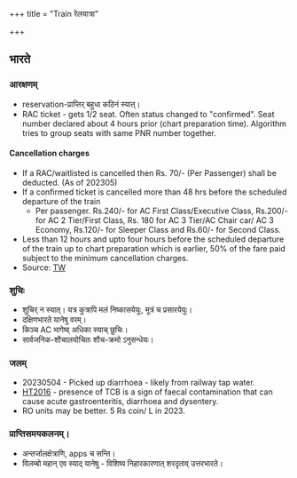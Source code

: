 +++
title = "Train रेलयात्रा"

+++
##  भारते
### आरक्षणम्
- reservation-प्राप्तिर् बहुधा कठिनं स्यात्। 
- RAC ticket - gets 1/2 seat. Often status changed to "confirmed". Seat number declared about 4 hours prior (chart preparation time). Algorithm tries to group seats with same PNR number together.

#### Cancellation charges
- If a RAC/waitlisted is cancelled then Rs. 70/- (Per Passenger) shall be deducted. (As of 202305)
- If a confirmed ticket is cancelled more than 48 hrs before the scheduled departure of the train
  - Per passenger. Rs.240/- for AC First Class/Executive Class, Rs.200/- for AC 2 Tier/First Class, Rs. 180 for AC 3 Tier/AC Chair car/ AC 3 Economy, Rs.120/- for Sleeper Class and Rs.60/- for Second Class.
- Less than 12 hours and upto four hours before the scheduled departure of the train up to chart preparation which is earlier, 50% of the fare paid subject to the minimum cancellation charges.
- Source: [TW](https://contents.irctc.co.in/en/eticketCancel.html)

### शुचिः
- शुचिर् न स्यात्। यत्र कुत्रापि मलं निष्कासयेयुः, मूत्रं च प्रसारयेयुः।  
- दक्षिणभारते यानेषु वरम्। 
- किञ्च AC भागेष्व् अधिका स्याच् छुचिः। 
- सार्वजनिक-शौचालयोचितः शौच-क्रमो ऽनुसन्धेयः। 

### जलम्
- 20230504 - Picked up diarrhoea - likely from railway tap water.
- [HT2016](https://www.hindustantimes.com/india-news/water-on-railway-platforms-unfit-to-drink-has-bacteria-found-in-human-excreta/story-UiIVKWtBxvhC0ktNjo1TPK.html) - presence of TCB is a sign of faecal contamination that can cause acute gastroenteritis, diarrhoea and dysentery.
- RO units may be better. 5 Rs coin/ L in 2023.

### प्राप्तिसमयकलनम्।
- अन्तर्जालक्षेत्राणि, apps च सन्ति।
- विलम्बो महान् एव स्याद् यानेषु - विशिष्य निहारकारणात् शरदृताव् उत्तरभारते।
